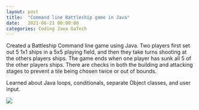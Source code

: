 ```yaml
---
layout: post
title:  "Command line Battleship game in Java"
date:   2021-06-21 00:00:00
categories: Coding Java GaTech
---
```


Created a Battleship Command line game using Java. Two players first set out 5 1x1 ships in a 5x5 playing field, and then they take turns shooting at the others players ships. The game ends when one player has sunk all 5 of the other players ships. There are checks in both the building and attacking stages to prevent a tile being chosen twice or out of bounds.

Learned about Java loops, conditionals, separate Object classes, and user input.

<img src="https://media.githubusercontent.com/media/EvanLeleux/evanleleux.github.io/main/assets/images/BattleshipGame.gif" />